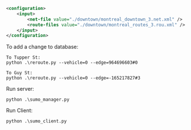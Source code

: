 ```xml
<configuration>
    <input>
        <net-file value="./downtown/montreal_downtown_3.net.xml" />
        <route-files value="./downtown/montreal_routes_3.rou.xml" />
    </input>
</configuration>
```

To add a change to database:

```
To Tupper St:
python .\reroute.py --vehicle=0 --edge=964696603#0

To Guy St:
python .\reroute.py --vehicle=0 --edge=-165217827#3

```

Run server:

```
python .\sumo_manager.py
```

Run Client:

```
python .\sumo_client.py
```
